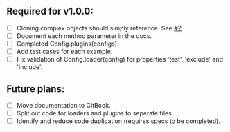## Required for v1.0.0:

- [ ] Cloning complex objects should simply reference. See [#2](https://github.com/lewie9021/webpack-configurator/issues/2).
- [ ] Document each method parameter in the docs.
- [ ] Completed Config.plugins(configs).
- [ ] Add test cases for each example.
- [ ] Fix validation of Config.loader(config) for properties 'test', 'exclude' and 'include'.

## Future plans:

- [ ] Move documentation to GitBook.
- [ ] Split out code for loaders and plugins to seperate files.
- [ ] Identify and reduce code duplication (requires specs to be completed).
